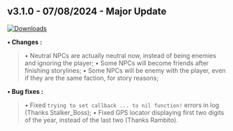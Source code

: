 ## **v3.1.0 - 07/08/2024 - Major Update**

[![Downloads](https://img.shields.io/github/downloads/nltp-ashes/Western-Goods/v3.1.0/total?label=Downloads)]()

**• Changes :**
> • Neutral NPCs are actually neutral now, instead of being enemies and ignoring the player;
> • Some NPCs will become friends after finishing storylines;
> • Some NPCs will be enemy with the player, even if they are the same faction, for story reasons;

**• Bug fixes :**
> • Fixed `trying to set callback ... to nil function!` errors in log (Thanks Stalker_Boss);
> • Fixed GPS locator displaying first two digits of the year, instead of the last two (Thanks Rambito).